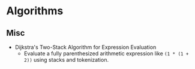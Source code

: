 # Algorithms

## Misc
- Dijkstra's Two-Stack Algorithm for Expression Evaluation
  - Evaluate a fully parenthesized arithmetic expression like
    `(1 * (1 + 2))` using stacks and tokenization.
